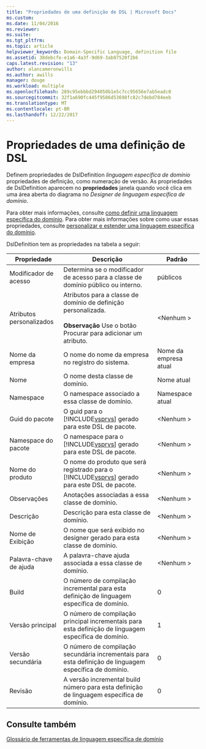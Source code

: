 ```yaml
---
title: "Propriedades de uma definição de DSL | Microsoft Docs"
ms.custom: 
ms.date: 11/04/2016
ms.reviewer: 
ms.suite: 
ms.tgt_pltfrm: 
ms.topic: article
helpviewer_keywords: Domain-Specific Language, definition file
ms.assetid: 38debcfe-e1a6-4a3f-9d69-3ab07520f2b6
caps.latest.revision: "13"
author: alancameronwills
ms.author: awills
manager: douge
ms.workload: multiple
ms.openlocfilehash: 289c95ebbbd294050b1e5c7cc95656e7ab5eadc0
ms.sourcegitcommit: 32f1a690fc445f9586d53698fc82c7debd784eeb
ms.translationtype: MT
ms.contentlocale: pt-BR
ms.lasthandoff: 12/22/2017
---
```

# <a name="properties-of-a-dsl-definition"></a>Propriedades de uma definição de DSL
Definem propriedades de DslDefinition *linguagem específica de domínio* propriedades de definição, como numeração de versão. As propriedades de DslDefinition aparecem no **propriedades** janela quando você clica em uma área aberta do diagrama no *Designer de linguagem específica de domínio*.  
  
 Para obter mais informações, consulte [como definir uma linguagem específica do domínio](../modeling/how-to-define-a-domain-specific-language.md). Para obter mais informações sobre como usar essas propriedades, consulte [personalizar e estender uma linguagem específica do domínio](../modeling/customizing-and-extending-a-domain-specific-language.md).  
  
 DslDefinition tem as propriedades na tabela a seguir:  
  
|Propriedade|Descrição|Padrão|  
|--------------|-----------------|-------------|  
|Modificador de acesso|Determina se o modificador de acesso para a classe de domínio público ou interno.|públicos|  
|Atributos personalizados|Atributos para a classe de domínio de definição personalizada.<br /><br /> **Observação** Use o botão Procurar para adicionar um atributo.|\<Nenhum >|  
|Nome da empresa|O nome do nome da empresa no registro do sistema.|Nome da empresa atual|  
|Nome|O nome desta classe de domínio.|Nome atual|  
|Namespace|O namespace associado a essa classe de domínio.|Namespace atual|  
|Guid do pacote|O guid para o [!INCLUDE[vsprvs](../code-quality/includes/vsprvs_md.md)] gerado para este DSL de pacote.|\<Nenhum >|  
|Namespace do pacote|O namespace para o [!INCLUDE[vsprvs](../code-quality/includes/vsprvs_md.md)] gerado para este DSL de pacote.|\<Nenhum >|  
|Nome do produto|O nome do produto que será registrado para o [!INCLUDE[vsprvs](../code-quality/includes/vsprvs_md.md)] gerado para este DSL de pacote.|\<Nenhum >|  
|Observações|Anotações associadas a essa classe de domínio.|\<Nenhum >|  
|Descrição|Descrição para esta classe de domínio.|\<Nenhum >|  
|Nome de Exibição|O nome que será exibido no designer gerado para esta classe de domínio.|\<Nenhum >|  
|Palavra-chave de ajuda|A palavra-chave ajuda associada a essa classe de domínio.|\<Nenhum >|  
|Build|O número de compilação incremental para esta definição de linguagem específica de domínio.|0|  
|Versão principal|O número de compilação principal incrementais para esta definição de linguagem específica de domínio.|1|  
|Versão secundária|O número de compilação secundária incrementais para esta definição de linguagem específica de domínio.|0|  
|Revisão|A versão incremental build número para esta definição de linguagem específica de domínio.|0|  
  
## <a name="see-also"></a>Consulte também  
 [Glossário de ferramentas de linguagem específica de domínio](http://msdn.microsoft.com/en-us/ca5e84cb-a315-465c-be24-76aa3df276aa)